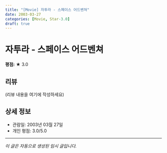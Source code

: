 ```yaml
---
title: "[Movie] 자투라 - 스페이스 어드벤쳐"
date: 2003-03-27
categories: [Movie, Star-3.0]
draft: true
---
```


# 자투라 - 스페이스 어드벤쳐

**평점:** ★ 3.0

## 리뷰

(리뷰 내용을 여기에 작성하세요)

## 상세 정보

- 관람일: 2003년 03월 27일
- 개인 평점: 3.0/5.0

---

*이 글은 자동으로 생성된 임시 글입니다.*
